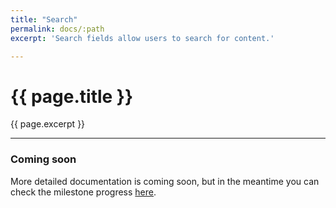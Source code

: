 ```yaml
---
title: "Search"
permalink: docs/:path
excerpt: 'Search fields allow users to search for content.'

---
```


# {{ page.title }}
{{ page.excerpt }}

***

### Coming soon
More detailed documentation is coming soon, but in the meantime you can check the milestone progress [here](https://github.com/denali-system-language/denali-styleguide/milestones).

<!-- ### Implementation
Search components are often lumped together with standard inputs, but it is important to emphasize that they differ from standard inputs because they serve a specific purpose and are styled to serve that purpose. -->

<!-- ### Search Icon Inside
A search icon can be added to the right side of the search field by adding the helper classes`.has-icon-right` and `.d-search` to standard icon html. -->

<!-- ### Search Button Attached
A buttons can be attached to the right side of the search field by adding the helper class `.has-button` to standard button html. -->

<!-- ### Dropdown Attached
A dropdown can be added to the left side of the search field by adding the helper class `.has-dropdown` to standard dropdown html. -->

<!-- ### Results
A results container can be added to display autocomplete searches or results “on click.” To add a results container, add a `<div>` with the class `.search-results`. A simple list can be implemented inside the container to organize results by adding `<a>` tags. The container is fully customizable, see advanced results for customization examples. -->

<!-- ### Advanced Results
Again you can completely customize the results in this implementation we implemented a two column results layout. Showing the item and how it is related the the search. -->
